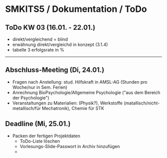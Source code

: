 # SMKITS5 / Dokumentation / ToDo
## ToDo KW 03 (16.01. - 22.01.)
- direkt/vergleichend = blind
- erwähnung direkt/vergleichd in konzept (3.1.4)
- tabelle 3 erfolgsrate in %
---
## Abschluss-Meeting (Di, 24.01.)
- Fragen nach Anstellung: stud. Hilfskraft in AMSL-AG (Stunden pro Woche/nur in Sem. Ferien)
- Anrechnung BioPsychologie/Allgemeine Psychologie ("aus dem Bereich der Psychologie")
- Veranstaltungen zu Materialien: (Physik?), Werkstoffe (matallisch/nicht-metallisch/für Mechatronik), Chemie für STK
## Deadline (Mi, 25.01.)
- Packen der fertigen Projektdaten
  - ToDo-Liste löschen
  - Vorlesungs-Slide-Passwort in Archiv hinzufügen
  - 
